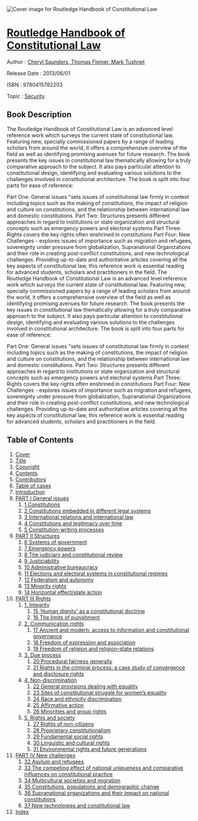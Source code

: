 ![Cover image for Routledge Handbook of Constitutional Law](https://imgdetail.ebookreading.net/cover/cover/security/EB9780415782203.jpg)

[Routledge Handbook of Constitutional Law](https://ebookreading.net/view/book/Routledge+Handbook+of+Constitutional+Law-EB9780415782203_1.html "Routledge Handbook of Constitutional Law")
====================================================================================================================

Author : [Cheryl Saunders](https://ebookreading.net/search/author/Cheryl+Saunders),[ Thomas Fleiner](https://ebookreading.net/search/author/+Thomas+Fleiner),[ Mark Tushnet](https://ebookreading.net/search/author/+Mark+Tushnet)

Release Date : 2013/06/01

ISBN : 9780415782203

Topic : [Security](https://ebookreading.net/search/category/security)

Book Description
-----------------

The Routledge Handbook of Constitutional Law is an advanced level reference work which surveys the current state of constitutional law. Featuring new, specially commissioned papers by a range of leading scholars from around the world, it offers a comprehensive overview of the field as well as identifying promising avenues for future research. The book presents the key issues in constitutional law thematically allowing for a truly comparative approach to the subject. It also pays particular attention to constitutional design, identifying and evaluating various solutions to the challenges involved in constitutional architecture. 
The book is split into four parts for ease of reference:
 
Part One: General issues "sets issues of constitutional law firmly in context including topics such as the making of constitutions, the impact of religion and culture on constitutions, and the relationship between international law and domestic constitutions. 
Part Two: Structures presents different approaches in regard to institutions or state organization and structural concepts such as emergency powers and electoral systems 
Part Three: Rights covers the key rights often enshrined in constitutions 
Part Four: New Challenges - explores issues of importance such as migration and refugees, sovereignty under pressure from globalization, Supranational Organizations and their role in creating post-conflict constitutions, and new technological challenges. Providing up-to-date and authoritative articles covering all the key aspects of constitutional law, this reference work is essential reading for advanced students, scholars and practitioners in the field. 
              The Routledge Handbook of Constitutional Law is an advanced level reference work which surveys the current state of constitutional law. Featuring new, specially commissioned papers by a range of leading scholars from around the world, it offers a comprehensive overview of the field as well as identifying promising avenues for future research. The book presents the key issues in constitutional law thematically allowing for a truly comparative approach to the subject. It also pays particular attention to constitutional design, identifying and evaluating various solutions to the challenges involved in constitutional architecture. 
The book is split into four parts for ease of reference:
 
Part One: General issues "sets issues of constitutional law firmly in context including topics such as the making of constitutions, the impact of religion and culture on constitutions, and the relationship between international law and domestic constitutions. 
Part Two: Structures presents different approaches in regard to institutions or state organization and structural concepts such as emergency powers and electoral systems 
Part Three: Rights covers the key rights often enshrined in constitutions 
Part Four: New Challenges - explores issues of importance such as migration and refugees, sovereignty under pressure from globalization, Supranational Organizations and their role in creating post-conflict constitutions, and new technological challenges. Providing up-to-date and authoritative articles covering all the key aspects of constitutional law, this reference work is essential reading for advanced students, scholars and practitioners in the field. 
              
Table of Contents
-----------------

1. [Cover](https://ebookreading.net/view/book/Routledge+Handbook+of+Constitutional+Law-EB9780415782203_1.html)
1. [Title](https://ebookreading.net/view/book/Routledge+Handbook+of+Constitutional+Law-EB9780415782203_3.html)
1. [Copyright](https://ebookreading.net/view/book/Routledge+Handbook+of+Constitutional+Law-EB9780415782203_4.html)
1. [Contents](https://ebookreading.net/view/book/Routledge+Handbook+of+Constitutional+Law-EB9780415782203_6.html)
1. [Contributors](https://ebookreading.net/view/book/Routledge+Handbook+of+Constitutional+Law-EB9780415782203_0.html)
1. [Table of cases](https://ebookreading.net/view/book/Routledge+Handbook+of+Constitutional+Law-EB9780415782203_8.html)
1. [Introduction](https://ebookreading.net/view/book/Routledge+Handbook+of+Constitutional+Law-EB9780415782203_0.html)
1. [PART I General issues](https://ebookreading.net/view/book/Routledge+Handbook+of+Constitutional+Law-EB9780415782203_10.html)
    1. [1 Constitutions](https://ebookreading.net/view/book/Routledge+Handbook+of+Constitutional+Law-EB9780415782203_0.html)
    1. [2 Constitutions embedded in different legal systems](https://ebookreading.net/view/book/Routledge+Handbook+of+Constitutional+Law-EB9780415782203_11.html)
    1. [3 International relations and international law](https://ebookreading.net/view/book/Routledge+Handbook+of+Constitutional+Law-EB9780415782203_12.html)
    1. [4 Constitutions and legitimacy over time](https://ebookreading.net/view/book/Routledge+Handbook+of+Constitutional+Law-EB9780415782203_14.html)
    1. [5 Constitution-writing processes](https://ebookreading.net/view/book/Routledge+Handbook+of+Constitutional+Law-EB9780415782203_15.html)
1. [PART II Structures](https://ebookreading.net/view/book/Routledge+Handbook+of+Constitutional+Law-EB9780415782203_16.html)
    1. [6 Systems of government](https://ebookreading.net/view/book/Routledge+Handbook+of+Constitutional+Law-EB9780415782203_17.html)
    1. [7 Emergency powers](https://ebookreading.net/view/book/Routledge+Handbook+of+Constitutional+Law-EB9780415782203_18.html)
    1. [8 The judiciary and constitutional review](https://ebookreading.net/view/book/Routledge+Handbook+of+Constitutional+Law-EB9780415782203_19.html)
    1. [9 Justiciability](https://ebookreading.net/view/book/Routledge+Handbook+of+Constitutional+Law-EB9780415782203_20.html)
    1. [10 Administrative bureaucracy](https://ebookreading.net/view/book/Routledge+Handbook+of+Constitutional+Law-EB9780415782203_21.html)
    1. [11 Elections and electoral systems in constitutional regimes](https://ebookreading.net/view/book/Routledge+Handbook+of+Constitutional+Law-EB9780415782203_22.html)
    1. [12 Federalism and autonomy](https://ebookreading.net/view/book/Routledge+Handbook+of+Constitutional+Law-EB9780415782203_0.html)
    1. [13 Minority rights](https://ebookreading.net/view/book/Routledge+Handbook+of+Constitutional+Law-EB9780415782203_23.html)
    1. [14 Horizontal effect/state action](https://ebookreading.net/view/book/Routledge+Handbook+of+Constitutional+Law-EB9780415782203_24.html)
1. [PART III Rights](https://ebookreading.net/view/book/Routledge+Handbook+of+Constitutional+Law-EB9780415782203_25.html)
    1. [1. Integrity](https://ebookreading.net/view/book/Routledge+Handbook+of+Constitutional+Law-EB9780415782203_26.html)
        1. [15 ‘Human dignity’ as a constitutional doctrine](https://ebookreading.net/view/book/Routledge+Handbook+of+Constitutional+Law-EB9780415782203_27.html)
        1. [16 The limits of punishment](https://ebookreading.net/view/book/Routledge+Handbook+of+Constitutional+Law-EB9780415782203_28.html)
    1. [2. Communication rights](https://ebookreading.net/view/book/Routledge+Handbook+of+Constitutional+Law-EB9780415782203_29.html)
        1. [17 Ancient and modern: access to information and constitutional governance](https://ebookreading.net/view/book/Routledge+Handbook+of+Constitutional+Law-EB9780415782203_30.html)
        1. [18 Freedom of expression and association](https://ebookreading.net/view/book/Routledge+Handbook+of+Constitutional+Law-EB9780415782203_31.html)
        1. [19 Freedom of religion and religion–state relations](https://ebookreading.net/view/book/Routledge+Handbook+of+Constitutional+Law-EB9780415782203_33.html)
    1. [3. Due process](https://ebookreading.net/view/book/Routledge+Handbook+of+Constitutional+Law-EB9780415782203_34.html)
        1. [20 Procedural fairness generally](https://ebookreading.net/view/book/Routledge+Handbook+of+Constitutional+Law-EB9780415782203_35.html)
        1. [21 Rights in the criminal process: a case study of convergence and disclosure rights](https://ebookreading.net/view/book/Routledge+Handbook+of+Constitutional+Law-EB9780415782203_0.html)
    1. [4. Non-discrimination](https://ebookreading.net/view/book/Routledge+Handbook+of+Constitutional+Law-EB9780415782203_0.html)
        1. [22 General provisions dealing with equality](https://ebookreading.net/view/book/Routledge+Handbook+of+Constitutional+Law-EB9780415782203_0.html)
        1. [23 Sites of constitutional struggle for women’s equality](https://ebookreading.net/view/book/Routledge+Handbook+of+Constitutional+Law-EB9780415782203_0.html)
        1. [24 Race and ethnicity discrimination](https://ebookreading.net/view/book/Routledge+Handbook+of+Constitutional+Law-EB9780415782203_0.html)
        1. [25 Affirmative action](https://ebookreading.net/view/book/Routledge+Handbook+of+Constitutional+Law-EB9780415782203_0.html)
        1. [26 Minorities and group rights](https://ebookreading.net/view/book/Routledge+Handbook+of+Constitutional+Law-EB9780415782203_0.html)
    1. [5. Rights and society](https://ebookreading.net/view/book/Routledge+Handbook+of+Constitutional+Law-EB9780415782203_0.html)
        1. [27 Rights of non-citizens](https://ebookreading.net/view/book/Routledge+Handbook+of+Constitutional+Law-EB9780415782203_0.html)
        1. [28 Proprietary constitutionalism](https://ebookreading.net/view/book/Routledge+Handbook+of+Constitutional+Law-EB9780415782203_0.html)
        1. [29 Fundamental social rights](https://ebookreading.net/view/book/Routledge+Handbook+of+Constitutional+Law-EB9780415782203_0.html)
        1. [30 Linguistic and cultural rights](https://ebookreading.net/view/book/Routledge+Handbook+of+Constitutional+Law-EB9780415782203_0.html)
        1. [31 Environmental rights and future generations](https://ebookreading.net/view/book/Routledge+Handbook+of+Constitutional+Law-EB9780415782203_0.html)
1. [PART IV New challenges](https://ebookreading.net/view/book/Routledge+Handbook+of+Constitutional+Law-EB9780415782203_0.html)
    1. [32 Asylum and refugees](https://ebookreading.net/view/book/Routledge+Handbook+of+Constitutional+Law-EB9780415782203_0.html)
    1. [33 The competing effect of national uniqueness and comparative influences on constitutional practice](https://ebookreading.net/view/book/Routledge+Handbook+of+Constitutional+Law-EB9780415782203_0.html)
    1. [34 Multicultural societies and migration](https://ebookreading.net/view/book/Routledge+Handbook+of+Constitutional+Law-EB9780415782203_0.html)
    1. [35 Constitutions, populations and demographic change](https://ebookreading.net/view/book/Routledge+Handbook+of+Constitutional+Law-EB9780415782203_0.html)
    1. [36 Supranational organizations and their impact on national constitutions](https://ebookreading.net/view/book/Routledge+Handbook+of+Constitutional+Law-EB9780415782203_0.html)
    1. [37 New technologies and constitutional law](https://ebookreading.net/view/book/Routledge+Handbook+of+Constitutional+Law-EB9780415782203_0.html)
1. [Index](https://ebookreading.net/view/book/Routledge+Handbook+of+Constitutional+Law-EB9780415782203_0.html)
